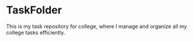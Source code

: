 # TaskFolder
This is my task repository for college, where I manage and organize all my college tasks efficiently.
